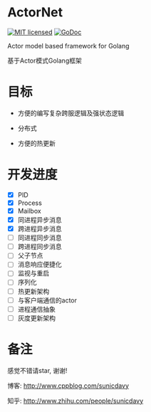 # ActorNet
[![MIT licensed][11]][12] [![GoDoc][1]][2]

[1]: https://godoc.org/github.com/davyxu/actornet?status.svg
[2]: https://godoc.org/github.com/davyxu/actornet
[11]: https://img.shields.io/badge/license-MIT-blue.svg
[12]: LICENSE

Actor model based framework for Golang

基于Actor模式Golang框架


# 目标

- 方便的编写复杂跨服逻辑及强状态逻辑

- 分布式

- 方便的热更新


# 开发进度
- [x] PID
- [x] Process
- [x] Mailbox
- [x] 同进程异步消息
- [x] 跨进程异步消息
- [ ] 同进程同步消息
- [ ] 跨进程同步消息
- [ ] 父子节点
- [ ] 消息响应便捷化
- [ ] 监视与重启
- [ ] 序列化
- [ ] 热更新架构
- [ ] 与客户端通信的actor
- [ ] 进程通信抽象
- [ ] 灰度更新架构

# 备注

感觉不错请star, 谢谢!

博客: http://www.cppblog.com/sunicdavy

知乎: http://www.zhihu.com/people/sunicdavy
